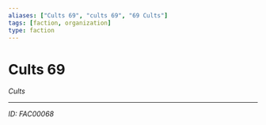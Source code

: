 ```yaml
---
aliases: ["Cults 69", "cults 69", "69 Cults"]
tags: [faction, organization]
type: faction
---
```


# Cults 69

*Cults*

---
*ID: FAC00068*
